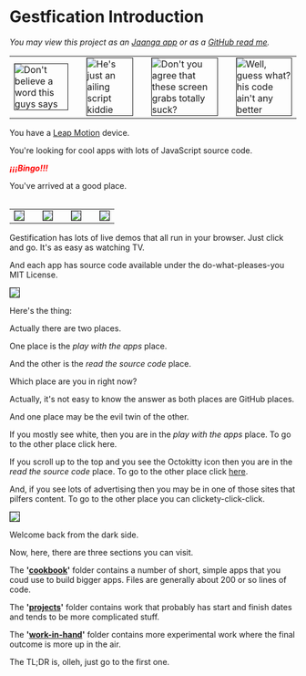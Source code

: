 Gestfication Introduction
=========================


_You may view this project as an [Jaanga app][app] or as a [GitHub read me][git]._

[app]:http://jaanga.github.io/gestification/
[git]:https://github.com/jaanga/gestification/

<table>
<tr>
<td>
<img border=1 title='Don&apos;t believe a word this guys says' src=http://jaanga.github.io/gestification/cookbook/jest-live/r1/jest-live-screen-grab-240x180.png >
</td>
<td></td>
<td>
<img border=1 title='He&apos;s just an ailing script kiddie' src=http://jaanga.github.io/gestification/cookbook/jest-play/json/r1/jest-record-json-screen-grab-240x180.png >
</td>
<td></td>
<td>
<img border=1 title='Don&apos;t you agree that these screen grabs totally suck?' src=http://jaanga.github.io/gestification/cookbook/phalanges/r7/phalanges-screen-grab-240x180.png >
</td>
<td></td>
<td>
<img border=1 title='Well, guess what? his code ain&apos;t any better' src=http://jaanga.github.io/gestification/cookbook/draw-3d-objects/r1/draw-3d-objects-screen-grab-240x180.png >
</td>
</tr>
<table>

You have a [Leap Motion](http://leapmotion.com) device.  

You're looking for cool apps with lots of JavaScript source code.  

<b style="color:red" title="Yay! Yippee! Hooray!"><i>&iexcl;&iexcl;&iexcl;Bingo!!!</i></b>

You've arrived at a good place.  

<table>
<tr>
<td>
<img border=1 src=http://jaanga.github.io/gestification/cookbook/yougest/r4/index-screen-grab-240x180.png >
</td>
<td></td>
<td>
<img border=1 src=http://jaanga.github.io/gestification/cookbook/gesture-tally/r1/gesture-tally-screen-grab-240x180.png >
</td>
<td></td>
<td>
<img border=1 src=http://jaanga.github.io/gestification/cookbook/pointing-or-not/r1/pointing-or-not-screen-grab-240x180.png >
</td>
<td></td>
<td>
<img border=1 src=http://jaanga.github.io/gestification/cookbook/pitch-roll-yaw/r2/pitch-roll-yaw-screen-grab-240x180.png >
</td>
</tr>
<table>

<!--
JavaScript web-apps from Jaanga for the awesome [Leap Motion](http://leapmotion.com) device.
-->

Gestification has lots of live demos that all run in your browser. Just click and go. It's as easy as watching TV.

And each app has source code available under the do-what-pleases-you MIT License.

<img border=1  src=http://jaanga.github.io/gestification/cookbook/leap-direction-vs-normal/r2/leap-direction-vs-normal-screen-grab-240x180.png  >

Here's the thing:

Actually there are two places.

One place is the _play with the apps_ place. 

And the other is the _read the source code_ place.

Which place are you in right now?

Actually, it's not easy to know the answer as both places are GitHub places.

And one place may be the evil twin of the other.

If you mostly see white, then you are in the _play with the apps_  place. To go to the other place click here.

If you scroll up to the top and you see the Octokitty icon then you are in the _read the source code_ place.  To go to the other place click [here](https://github.com/jaanga/gestification/).

And, if you see lots of advertising then you may be in one of those sites that pilfers content. To go to the other place you can clickety-click-click.

<img border=1  src=http://jaanga.github.io/gestification/cookbook/touchly/r4/touchly-screen-grab-240x180.png >

Welcome back from the dark side.

Now, here, there are three sections you can visit.


The **'[cookbook](https://github.com/jaanga/gestification/tree/gh-pages/cookbook)'** folder contains a number of short, simple apps that you coud use to build bigger apps. Files are generally about 200 or so lines of code.

The **'[projects](https://github.com/jaanga/gestification/tree/gh-pages/projects)'** folder contains work that probably has start and finish dates and tends to be more complicated stuff.

The **'[work-in-hand](https://github.com/jaanga/gestification/tree/gh-pages/work-in-hand)'** folder contains more experimental work where the final outcome is more up in the air.

The TL;DR is, <bdo dir="rtl" title='The BDO tag is a barrel of monkeys fun!' >hello</bdo>, just go to the first one.

